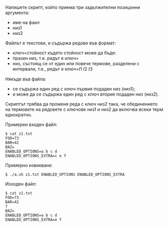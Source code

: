 Напишете скрипт, който приема три задължителни позицонни аргумента:
- име на фаил
- низ1
- низ2

Файлът е текстови, и съдържа редове във формат:
- ключ=стойност
където стойност може да бъде:
- празен низ, т.е. редът е ключ=
- низ, състоящ се от един или повече термове, разделени с интервали, т.е., редът е ключ=𝑡1 𝑡2 𝑡3

Някъде във файла:
- се съдържа един ред с ключ първия подаден низ (низ1);
- и може да се съдържа един ред с ключ втория подаден низ (низ2).

Скриптът трябва да променя реда с ключ низ2 така, че обединението на термовете на редовете с ключове низ1 и низ2 да включва всеки терм еднократно.

Примерен входен файл:
```
$ cat z1.txt
FOO=73
BAR=42
BAZ=
ENABLED_OPTIONS=a b c d
ENABLED_OPTIONS_EXTRA=c e f
```

Примерно извикване:
```
$ ./a.sh z1.txt ENABLED_OPTIONS ENABLED_OPTIONS_EXTRA
```

Изходен файл:
```
$ cat z1.txt
FOO=73
BAR=42
7
BAZ=
ENABLED_OPTIONS=a b c d
ENABLED_OPTIONS_EXTRA=e f
```

